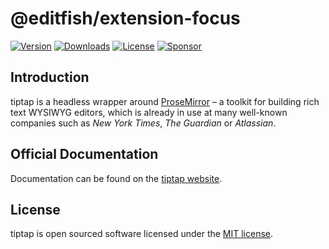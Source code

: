 # @editfish/extension-focus
[![Version](https://img.shields.io/npm/v/@editfish/extension-focus.svg?label=version)](https://www.npmjs.com/package/@editfish/extension-focus)
[![Downloads](https://img.shields.io/npm/dm/@editfish/extension-focus.svg)](https://npmcharts.com/compare/tiptap?minimal=true)
[![License](https://img.shields.io/npm/l/@editfish/extension-focus.svg)](https://www.npmjs.com/package/@editfish/extension-focus)
[![Sponsor](https://img.shields.io/static/v1?label=Sponsor&message=%E2%9D%A4&logo=GitHub)](https://github.com/sponsors/ueberdosis)

## Introduction
tiptap is a headless wrapper around [ProseMirror](https://ProseMirror.net) – a toolkit for building rich text WYSIWYG editors, which is already in use at many well-known companies such as *New York Times*, *The Guardian* or *Atlassian*.

## Official Documentation
Documentation can be found on the [tiptap website](https://tiptap.dev).

## License
tiptap is open sourced software licensed under the [MIT license](https://github.com/ueberdosis/tiptap/blob/main/LICENSE.md).
